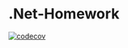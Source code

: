 # .Net-Homework
[![codecov](https://codecov.io/gh/TerrOFGod/.Net-Homework/branch/2k-429/graph/badge.svg?token=74MTYEOF83)](https://codecov.io/gh/TerrOFGod/.Net-Homework)
